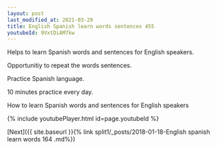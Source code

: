 ```yaml
---
layout: post
last_modified_at: 2021-03-29
title: English Spanish learn words sentences 455 
youtubeId: 9VxtDiAM7kw
---
```

 
 
Helps to learn Spanish words and sentences for English speakers.

Opportunitiy to repeat the words sentences. 

Practice Spanish language. 
 
10 minutes practice every day. 
 
How to learn Spanish words and sentences for English speakers 
 
{% include youtubePlayer.html id=page.youtubeId %}
 
 
[Next]({{ site.baseurl }}{% link  split1/_posts/2018-01-18-English spanish learn words 164 .md%})
 
